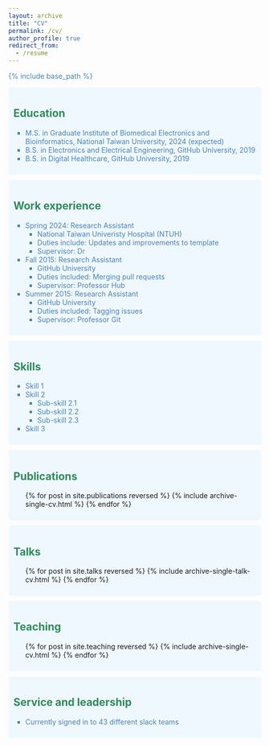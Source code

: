 ```yaml
---
layout: archive
title: "CV"
permalink: /cv/
author_profile: true
redirect_from:
  - /resume
---
```


{% include base_path %}

<style>
  h1, h2, h3, h4, h5, h6 {
    color: #2E8B57; /* Sea Green */
  }
  p, li {
    color: #4682B4; /* Steel Blue */
  }
  .cv-section {
    background-color: #F0F8FF; /* Alice Blue */
    padding: 10px;
    border-radius: 5px;
    margin-bottom: 10px;
  }
  .cv-section ul {
    list-style-type: square;
  }
</style>

<div class="cv-section">
  <h2>Education</h2>
  <ul>
    <li>M.S. in Graduate Institute of Biomedical Electronics and Bioinformatics, National Taiwan University, 2024 (expected)</li>
    <li>B.S. in Electronics and Electrical Engineering, GitHub University, 2019</li>
    <li>B.S. in Digital Healthcare, GitHub University, 2019</li>
  </ul>
</div>

<div class="cv-section">
  <h2>Work experience</h2>
  <ul>
    <li>Spring 2024: Research Assistant
      <ul>
        <li>National Taiwan Univeristy Hospital (NTUH)</li>
        <li>Duties include: Updates and improvements to template</li>
        <li>Supervisor: Dr</li>
      </ul>
    </li>
    <li>Fall 2015: Research Assistant
      <ul>
        <li>GitHub University</li>
        <li>Duties included: Merging pull requests</li>
        <li>Supervisor: Professor Hub</li>
      </ul>
    </li>
    <li>Summer 2015: Research Assistant
      <ul>
        <li>GitHub University</li>
        <li>Duties included: Tagging issues</li>
        <li>Supervisor: Professor Git</li>
      </ul>
    </li>
  </ul>
</div>

<div class="cv-section">
  <h2>Skills</h2>
  <ul>
    <li>Skill 1</li>
    <li>Skill 2
      <ul>
        <li>Sub-skill 2.1</li>
        <li>Sub-skill 2.2</li>
        <li>Sub-skill 2.3</li>
      </ul>
    </li>
    <li>Skill 3</li>
  </ul>
</div>

<div class="cv-section">
  <h2>Publications</h2>
  <ul>{% for post in site.publications reversed %}
    {% include archive-single-cv.html %}
  {% endfor %}</ul>
</div>

<div class="cv-section">
  <h2>Talks</h2>
  <ul>{% for post in site.talks reversed %}
    {% include archive-single-talk-cv.html  %}
  {% endfor %}</ul>
</div>

<div class="cv-section">
  <h2>Teaching</h2>
  <ul>{% for post in site.teaching reversed %}
    {% include archive-single-cv.html %}
  {% endfor %}</ul>
</div>

<div class="cv-section">
  <h2>Service and leadership</h2>
  <ul>
    <li>Currently signed in to 43 different slack teams</li>
  </ul>
</div>
